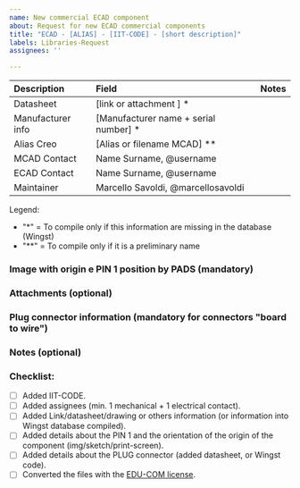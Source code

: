 ```yaml
---
name: New commercial ECAD component
about: Request for new ECAD commercial components
title: "ECAD - [ALIAS] - [IIT-CODE] - [short description]"
labels: Libraries-Request
assignees: ''

---
```


| Description        | Field                                 | Notes |
|:-------------------|:--------------------------------------|:------|
| Datasheet          | [link or attachment ] *               |       |
| Manufacturer info  | [Manufacturer name + serial number] * |       |
| Alias Creo         | [Alias or filename MCAD] \**          |       |
| MCAD Contact       | Name Surname, @username               |       |
| ECAD Contact       | Name Surname, @username               |       |
| Maintainer         | Marcello Savoldi, @marcellosavoldi    |       |

Legend:  
 - "\*" = To compile only if this information are missing in the database (Wingst)  
 - "\**" = To compile only if it is a preliminary name

### Image with origin e PIN 1 position by PADS (mandatory)

###  Attachments (optional)

### Plug connector information (mandatory for connectors "board to wire")

### Notes (optional)


### Checklist:
- [ ] Added IIT-CODE.
- [ ] Added assignees (min. 1 mechanical + 1 electrical contact).
- [ ] Added Link/datasheet/drawing or others information (or information into Wingst database compiled).
- [ ] Added details about the PIN 1 and the orientation of the origin of the component (img/sketch/print-screen).
- [ ] Added details about the PLUG connector (added datasheet, or Wingst code).
- [ ] Converted the files with the [EDU-COM license](https://www.ptc.com/en/support/article/CS33072).
